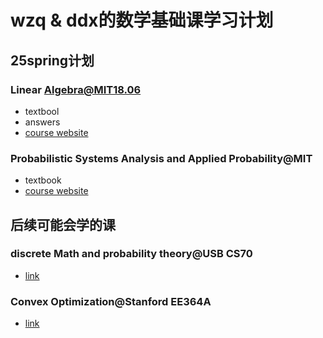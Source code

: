 # wzq & ddx的数学基础课学习计划
## 25spring计划
### Linear Algebra@MIT18.06
- textbool
- answers
- [course website](https://ocw.mit.edu/courses/mathematics/18-06sc-linear-algebra-fall-2011/syllabus/)
  
### Probabilistic Systems Analysis and Applied Probability@MIT
- textbook
- [course website](https://ocw.mit.edu/courses/6-041sc-probabilistic-systems-analysis-and-applied-probability-fall-2013/)

## 后续可能会学的课
### discrete Math and probability theory@USB CS70
- [link](https://csdiy.wiki/%E6%95%B0%E5%AD%A6%E8%BF%9B%E9%98%B6/CS70/#_1)

### Convex Optimization@Stanford EE364A
- [link](https://csdiy.wiki/%E6%95%B0%E5%AD%A6%E8%BF%9B%E9%98%B6/convex/)
  
